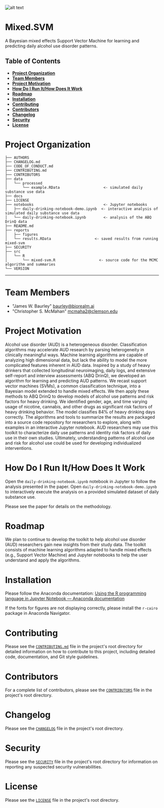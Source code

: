 ![alt text](http://i.imgur.com/NB0Y8Su.png "BioRealm Logo")

# Mixed.SVM

A Bayesian mixed effects Support Vector Machine for learning and predicting daily alcohol use disorder patterns.

## Table of Contents

- [**Project Organization**](#project-organization)
- [**Team Members**](#team-members)
- [**Project Motivation**](#project-motivation)
- [**How Do I Run It/How Does It Work**](#how-do-i-run-it-how-does-it-work)
- [**Roadmap**](#roadmap)
- [**Installation**](#installation)
- [**Contributing**](#contributing)
- [**Contributors**](#contributors)
- [**Changelog**](#changelog)
- [**Security**](#security)
- [**License**](#license)

# <a name="project-organization"></a>Project Organization

    ├── AUTHORS
    ├── CHANGELOG.md
    ├── CODE_OF_CONDUCT.md
    ├── CONTRIBUTING.md
    ├── CONTRIBUTORS
    ├── data
    │   └── processed
    │       └── example.RData                    <- simulated daily substance use data
    ├── docs
    ├── LICENSE
    ├── notebooks                                <- Jupyter notebooks
    │   ├── daily-drinking-notebook-demo.ipynb  <- interactive analysis of simulated daily substance use data
    │   └── daily-drinking-notebook.ipynb        <- analysis of the ABQ DrinQ data
    ├── README.md
    ├── reports                      
    │   ├── figures
    │   └── results.RData                    <- saved results from running mixed-svm
    ├── SECURITY
    ├── src                            
    │   └── R
    │       └── mixed-svm.R                    <- source code for the MCMC algorithm and summaries
    └── VERSION

---

# <a name="team-members"></a>Team Members

- "James W. Baurley" <baurley@biorealm.ai>
- "Christopher S. McMahan" mcmaha2@clemson.edu

# <a name="project-motivation"></a>Project Motivation

Alcohol use disorder (AUD) is a heterogeneous disorder. Classification algorithms may accelerate AUD research by parsing heterogeneity in clinically meaningful ways. Machine learning algorithms are capable of analyzing high dimensional data, but lack the ability to model the more complicated features inherent in AUD data. Inspired by a study of heavy drinkers that collected longitudinal neuroimaging, daily logs, and extensive self-report and interview assessments (ABQ DrinQ), we developed an algorithm for learning and predicting AUD patterns. We recast support vector machines (SVMs), a common classification technique, into a Bayesian model extended to handle mixed effects. We then apply these methods to ABQ DrinQ to develop models of alcohol use patterns and risk factors for heavy drinking. We identified gender, age, and time varying usage of nicotine, cannabis, and other drugs as significant risk factors of heavy drinking behavior. The model classifies 84% of heavy drinking days correctly. The algorithms and tools to summarize the results are packaged into a source code repository for researchers to explore, along with examples in an interactive Jupyter notebook. AUD researchers may use this toolkit to characterize daily use patterns and identity risk factors of daily use in their own studies. Ultimately, understanding patterns of alcohol use and risk for alcohol use could be used for developing individualized interventions. 

# <a name="how-do-i-run-it-how-does-it-work"></a>How Do I Run It/How Does It Work

Open the `daily-drinking-notebook.ipynb` notebook in Jupyter to follow the analysis presented in the paper. Open `daily-drinking-notebook-demo.ipynb` to interactively execute the analysis on a provided simulated dataset of daily substance use.



Please see the paper for details on the methodology.

# <a name="roadmap"></a>Roadmap

We plan to continue to develop the toolkit to help alcohol use disorder (AUD) researchers gain new insights from their study data.  The toolkit consists of machine learning algorithms adapted to handle mixed effects (e.g., Support Vector Machine) and Jupyter notebooks to help the user understand and apply the algorithms.

# <a name="installation"></a>Installation

Please follow the Anaconda documentation: [Using the R programming language in Jupyter Notebook &#8212; Anaconda documentation](https://docs.anaconda.com/anaconda/navigator/tutorials/r-lang/)



If the fonts for figures are not displaying correctly, please install the `r-cairo` package in Anaconda Navigator. 

# <a name="contributing"></a>Contributing

 Please see the <a href="CONTRIBUTING.md">`CONTRIBUTING.md`</a> file in the project's root directory for detailed information on how to contribute to this project, including detailed code, documentation, and Git style guidelines.

# <a name="contributors"></a>Contributors

For a complete list of contributors, please see the <a href="CONTRIBUTORS">`CONTRIBUTORS`</a> file in the project's root directory.

# <a name="changelog"></a>Changelog

Please see the <a href="CHANGELOG">`CHANGELOG`</a> file in the project's root directory.

# <a name="security"></a>Security

Please see the <a href="SECURITY">`SECURITY`</a> file in the project's root directory for information on reporting any suspected security vulnerabilities.

# <a name="license"></a>License

Please see the <a href="LICENSE">`LICENSE`</a> file in the project's root directory.
